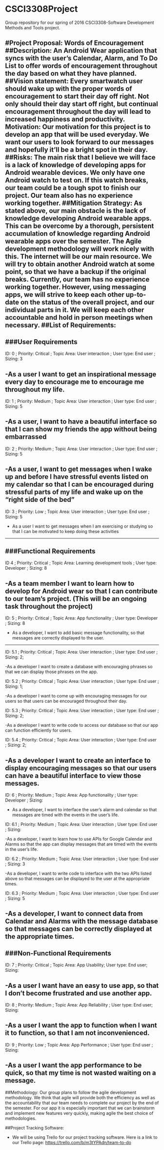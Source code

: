 # CSCI3308Project
Group repository for our spring of 2016 CSCI3308-Software Development Methods and Tools project. 


#Project Proposal: Words of Encouragement
##Description:
An Android Wear application that syncs with the user’s Calendar, Alarm, and To Do List to offer words of encouragement throughout the day based on what they have planned.
##Vision statement: 
Every smartwatch user should wake up with the proper words of encouragement to start their day off right. Not only should their day start off right, but continual encouragement throughout the day will lead to increased happiness and productivity. 
Motivation: Our motivation for this project is to develop an app that will be used everyday. We want our users to look forward to our messages and hopefully it’ll be a bright spot in their day.   
##Risks: 
The main risk that I believe we will face is a lack of knowledge of developing apps for Android wearable devices. We only have one Android watch to test on. If this watch breaks, our team could be a tough spot to finish our project. Our team also has no experience working together. 
##Mitigation Strategy:
As stated above, our main obstacle is the lack of knowledge developing Android wearable apps.  This can be overcome by a thorough, persistent accumulation of knowledge regarding Android wearable apps over the semester.  The Agile development methodology will work nicely with this.  The internet will be our main resource.  We will try to obtain another Android watch at some point, so that we have a backup if the original breaks.  Currently, our team has no experience working together.  However, using messaging apps, we will strive to keep each other up-to-date on the status of the overall project, and our individual parts in it.  We will keep each other accountable and hold in person meetings when necessary. 
##List of Requirements: 
-----------------------------------------------------------------------------------------------------------------
###User Requirements
-----------------------------------------------------------------------------------------------------------------
ID: 0 ; Priority: Critical ; Topic Area: User interaction ; User type: End user ; Sizing: 3

-As a user I want to get an inspirational message every day to encourage me to encourage me throughout my life. 
-----------------------------------------------------------------------------------------------------------------
ID: 1 ; Priority: Medium ; Topic Area: User interaction ; User type: End user ; Sizing: 5

-As a user, I want to have a beautiful interface so that I can show my friends the app without being embarrassed 
-----------------------------------------------------------------------------------------------------------------
ID: 2 ; Priority: Medium ; Topic Area: User interaction ; User type: End user ; Sizing: 5

-As a user, I want to get messages when I wake up and before I have stressful events listed on my calendar so that I can  be encouraged during stressful parts of my life and wake up on the “right side of the bed”
-----------------------------------------------------------------------------------------------------------------
ID: 3 ; Priority: Low ; Topic Area: User interaction ; User type: End user ; Sizing: 5

- As a user I want to get messages when I am exercising or studying so that I can be motivated to keep doing these activities 
-----------------------------------------------------------------------------------------------------------------
###Functional Requirements
-----------------------------------------------------------------------------------------------------------------
ID 4 ; Priority: Critical ; Topic Area: Learning development tools ; User type: Developer ; Sizing: 8

-As a team member I want to learn how to develop for Android wear so that I can contribute to our team’s project. (This will be an ongoing task throughout the project)
-----------------------------------------------------------------------------------------------------------------
ID: 5 ; Priority: Critical ; Topic Area: App functionality ; User type: Developer ; Sizing: 8

- As a developer, I want to add basic message functionality, so that messages are correctly displayed to the user.
-----------------------------------------------------------------------------------------------------------------
ID: 5.1 ; Priority: Critical ; Topic Area: User interaction ; User type: End user ; Sizing: 2; 

-As a developer I want to create a database with encouraging phrases so that we can display those phrases on the app. 

ID: 5.2 ; Priority: Critical ; Topic Area: User interaction ; User type: End user ; Sizing: 1; 

-As a developer I want to come up with encouraging messages for our users so that users can be encouraged throughout their day.

ID: 5.3 ; Priority: Critical ; Topic Area: User interaction ; User type: End user ; Sizing: 2; 

-As a developer I want to write code to access our database so that our app can function efficiently for users. 

ID: 5.4 ; Priority: Critical ; Topic Area: User interaction ; User type: End user ; Sizing: 2; 

-As a developer I want to create an interface to display encouraging messages so that our users can have a beautiful interface to view those messages. 
-----------------------------------------------------------------------------------------------------------------
ID: 6 ; Priority: Medium ; Topic Area: App functionality ; User type: Developer ; Sizing:

- As a developer, I want to interface the user’s alarm and calendar so that messages are timed with the events in the user’s life.

ID: 6.1 ; Priority: Medium ; Topic Area: User interaction ; User type: End user ; Sizing:

-As a developer, I want to learn how to use APIs for Google Calendar and Alarms so that the app can display messages that are timed with the events in the user’s life.

ID: 6.2 ; Priority: Medium ; Topic Area: User interaction ; User type: End user ; Sizing: 3 

-As a developer, I want to write code to interface with the two APIs listed above so that messages can be displayed to the user at the appropriate times.
	
ID: 6.3 ; Priority: Medium ; Topic Area: User interaction ; User type: End user ; Sizing: 5 

-As a developer, I want to connect data from Calendar and Alarms with the message database so that messages can be correctly displayed at the appropriate times.
-----------------------------------------------------------------------------------------------------------------	
###Non-Functional Requirements
-----------------------------------------------------------------------------------------------------------------
ID: 7 ; Priority: Critical ; Topic Area: App Usability; User type: End user; Sizing:

-As a user I want have an easy to use app, so that I don’t become frustrated and use another app.
-----------------------------------------------------------------------------------------------------------------
ID: 8 ; Priority: Medium ; Topic Area: App Reliability ; User type: End user; Sizing:

-As a user I want the app to function when I want it to function, so that I am not inconvenienced.  
-----------------------------------------------------------------------------------------------------------------
ID: 9 ; Priority: Low ; Topic Area: App Performance ; User type: End user ; Sizing:

-As a user I want the app performance to be quick, so that my time is not wasted waiting on a message.
-----------------------------------------------------------------------------------------------------------------

##Methodology: 
Our group plans to follow the agile development methodology. We think that agile will provide both the efficiency as well as the accountability that our team needs to complete our project by the end of the semester. For our app it is especially important that we can brainstorm and implement new features very quickly, making agile the best choice of methodologies. 

##Project Tracking Software:
- We will be using Trello for our project tracking software. Here is a link to our Trello page: https://trello.com/b/m3tYPAdn/team-to-do 

 





